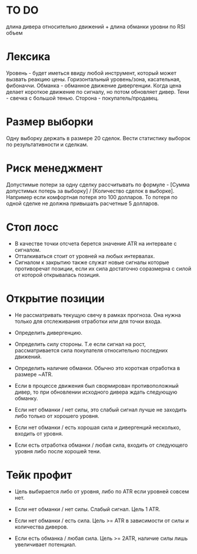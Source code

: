# TO DO
длина дивера относительно движений + длина обманки
уровни по RSI
объем

# Лексика
Уровень - будет иметься ввиду любой инструмент, который может вызвать реакцию цены. Горизонтальный уровень/зона, касательная, фибоначчи.
Обманка - обманное движение дивергенции. Когда цена делает короткое движение по сигналу, но потом обновляет дивер.
Тени - свечка с большой тенью.
Сторона - покупатель/продавец.

# Размер выборки
Одну выборку держать в размере 20 сделок. Вести статистику выборок по результативности и сделкам.

# Риск менеджмент
Допустимые потери за одну сделку рассчитывать по формуле - [Сумма допустимых потерь за выборку] / [Количество сделок в выборке].
Например если комфортная потеря это 100 долларов. То потеря по одной сделке не должна привышать расчетные 5 долларов.

# Стоп лосс
- В качестве точки отсчета берется значение ATR на интервале с сигналом.
- Отталкиваться стоит от уровней на любых интервалах.
- Сигналом к закрытию также служат новые сигналы которые противоречат позиции, если их сила достаточно соразмерна с силой от которой открывалась позиция.

# Открытие позиции
- Не рассматривать текущую свечу в рамках прогноза. Она нужна только для отслеживания отработки или для точки входа.
- Определить дивергенцию.
- Определить силу стороны. Т.е если сигнал на рост, рассматривается сила покупателя относительно последних движений.
- Определить наличие обманки. Обычно это короткая отработка в размере ~ATR.

- Если в процессе движения был свормирован противоположный дивер, то при обновлении исходного дивера ждать следующую обманку.

- Если нет обманки / нет силы, это слабый сигнал лучше не заходить либо только от хорошего уровня.
- Если нет обманки / есть хорошая сила и дивергенций несколько, входить от уровня.
- Если есть отработка обманки / любая сила, входить от следующего уровня либо после хорошей тени.

# Тейк профит
- Цель выбирается либо от уровня, либо по ATR если уровней совсем нет.

- Если нет обманки / нет силы. Слабый сигнал. Цель 1 ATR.
- Если нет обманки / есть сила. Цель >= ATR в зависимости от силы и количества диверов.
- Если есть обманка / любая сила. Цель >= 2ATR, наличие силы лишь увеличивает потенциал.
